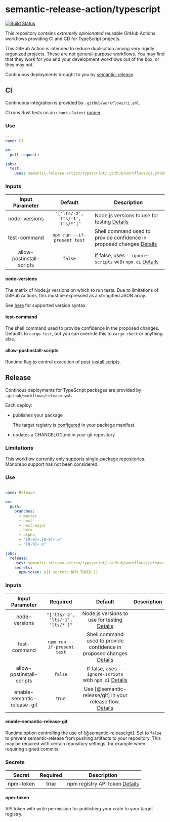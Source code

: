 # semantic-release-action/typescript

[![Build Status]](https://github.com/semantic-release-action/typescript/actions/workflows/host_release.yml)

[build status]: https://github.com/semantic-release-action/typescript/actions/workflows/host_release.yml/badge.svg?event=push

This repository contains _extremely opinionated_ reusable GitHub Actions workflows providing CI and CD for TypeScript projects.

This GitHub Action is intended to reduce duplication among very rigidly organized projects.
These are not general-purpose workflows.
You may find that they work for you and your development workflows out of the box, or they may not.

Continuous deployments brought to you by [semantic-release].

[semantic-release]: https://github.com/semantic-release/semantic-release

## CI

Continuous integration is provided by `.github/workflows/ci.yml`.

CI runs Rust tests on an `ubuntu-latest` [runner].

[runner]: https://docs.github.com/en/actions/using-github-hosted-runners/about-github-hosted-runners#supported-runners-and-hardware-resources

### Use

```yaml
---
name: CI

on:
  pull_request:

jobs:
  test:
    uses: semantic-release-action/typescript/.github/workflows/ci.yml@v1
```

### Inputs

|      Input Parameter      |              Default              | Description                                                                           |
| :-----------------------: | :-------------------------------: | ------------------------------------------------------------------------------------- |
|       node-versions       | `"['lts/-2', 'lts/-1', 'lts/*']"` | Node.js versions to use for testing [Details](#toolchain)                             |
|       test-command        |    `npm run --if-present test`    | Shell command used to provide confidence in proposed changes [Details](#test-command) |
| allow-postinstall-scripts |              `false`              | If false, uses `--ignore-scripts` with `npm ci` [Details](#allow-postinstall-scripts) |

#### node-versions

The matrix of Node.js versions on which to run tests.
Due to limitations of GitHub Actions, this must be expressed as a stringified JSON array.

See [here] for supported version syntax.

[here]: https://github.com/actions/setup-node#supported-version-syntax

#### test-command

The shell command used to provide confidence in the proposed changes.
Defaults to `cargo test`, but you can override this to `cargo check` or anything else.

#### allow-postinstall-scripts

Runtime flag to control execution of [post-install scripts].

[post-install scripts]: https://docs.npmjs.com/cli/v9/commands/npm-ci?v=true#ignore-scripts

## Release

Continous deployments for TypeScript packages are provided by `.github/workflows/release.yml`.

Each deploy:

- publishes your package

  The target registry is [configured] in your package manifest.

- updates a CHANGELOG.md in your git repository

[configured]: https://docs.npmjs.com/cli/v9/commands/npm-publish#configuration

### Limitations

This workflow currently only supports single-package repositories.
Monorepo support has not been considered.

### Use

```yaml
---
name: Release

on:
  push:
    branches:
      - master
      - next
      - next-major
      - beta
      - alpha
      - "[0-9]+.[0-9]+.x"
      - "[0-9]+.x"

jobs:
  release:
    uses: semantic-release-action/typescript/.github/workflows/release.yml@v1
    secrets:
      npm-token: ${{ secrets.NPM_TOKEN }}
```

### Inputs

|       Input Parameter       |             Required              |                                          Default                                          | Description |
| :-------------------------: | :-------------------------------: | :---------------------------------------------------------------------------------------: | ----------- |
|        node-versions        | `"['lts/-2', 'lts/-1', 'lts/*']"` |                 Node.js versions to use for testing [Details](#toolchain)                 |
|        test-command         |    `npm run --if-present test`    |   Shell command used to provide confidence in proposed changes [Details](#test-command)   |
|  allow-postinstall-scripts  |              `false`              |   If false, uses `--ignore-scripts` with `npm ci` [Details](#allow-postinstall-scripts)   |
| enable-semantic-release-git |               true                | Use [@semantic-release/git] in your release flow. [Details](#enable-semantic-release-git) |

#### enable-semantic-release-git

Runtime option controlling the use of [@semantic-release/git].
Set to `false` to prevent semantic-release from pushing artifacts to your repository.
This may be required with certain repository settings, for example when requiring signed commits.

### Secrets

|  Secret   | Required | Description                                  |
| :-------: | :------: | -------------------------------------------- |
| npm-token |   true   | npm registry API token [Details](#npm-token) |

#### npm-token

API token with write permission for publishing your crate to your target registry.
